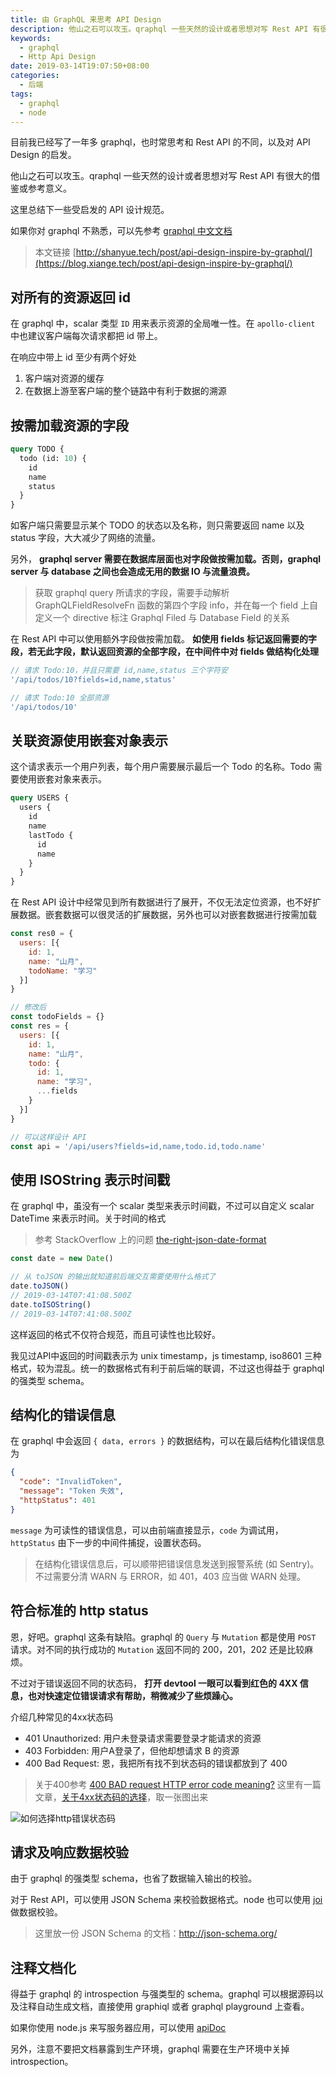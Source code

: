 ```yaml
---
title: 由 GraphQL 来思考 API Design
description: 他山之石可以攻玉。qraphql 一些天然的设计或者思想对写 Rest API 有很大的借鉴或参考意义。这里总结下一些受启发的 API 设计规范。
keywords:
  - graphql
  - Http Api Design
date: 2019-03-14T19:07:50+08:00
categories:
  - 后端
tags:
  - graphql
  - node
---
```


目前我已经写了一年多 graphql，也时常思考和 Rest API 的不同，以及对 API Design 的启发。

他山之石可以攻玉。qraphql 一些天然的设计或者思想对写 Rest API 有很大的借鉴或参考意义。

这里总结下一些受启发的 API 设计规范。

<!--more-->

如果你对 graphql 不熟悉，可以先参考 [graphql 中文文档](http://graphql.cn/learn/)

> 本文链接 [http://shanyue.tech/post/api-design-inspire-by-graphql/](https://blog.xiange.tech/post/api-design-inspire-by-graphql/)

## 对所有的资源返回 id

在 graphql 中，scalar 类型 `ID` 用来表示资源的全局唯一性。在 `apollo-client` 中也建议客户端每次请求都把 id 带上。

在响应中带上 id 至少有两个好处

1. 客户端对资源的缓存
2. 在数据上游至客户端的整个链路中有利于数据的溯源

## 按需加载资源的字段

``` graphql
query TODO {
  todo (id: 10) {
    id 
    name
    status
  }
}
```

如客户端只需要显示某个 TODO 的状态以及名称，则只需要返回 name 以及 status 字段，大大减少了网络的流量。

另外， **graphql server 需要在数据库层面也对字段做按需加载。否则，graphql server 与 database 之间也会造成无用的数据 IO 与流量浪费。**

> 获取 graphql query 所请求的字段，需要手动解析 GraphQLFieldResolveFn 函数的第四个字段 info，并在每一个 field 上自定义一个 directive 标注 Graphql Filed 与 Database Field 的关系

在 Rest API 中可以使用额外字段做按需加载。 **如使用 fields 标记返回需要的字段，若无此字段，默认返回资源的全部字段，在中间件中对 fields 做结构化处理**

``` javascript
// 请求 Todo:10，并且只需要 id,name,status 三个字符安
'/api/todos/10?fields=id,name,status'

// 请求 Todo:10 全部资源
'/api/todos/10'
```

## 关联资源使用嵌套对象表示

这个请求表示一个用户列表，每个用户需要展示最后一个 Todo 的名称。Todo 需要使用嵌套对象来表示。

``` graphql
query USERS {
  users {
    id
    name
    lastTodo {
      id
      name
    }
  }
}
```

在 Rest API 设计中经常见到所有数据进行了展开，不仅无法定位资源，也不好扩展数据。嵌套数据可以很灵活的扩展数据，另外也可以对嵌套数据进行按需加载

``` javascript
const res0 = {
  users: [{
    id: 1,
    name: "山月",
    todoName: "学习"
  }]
}

// 修改后
const todoFields = {}
const res = {
  users: [{
    id: 1,
    name: "山月",
    todo: {
      id: 1,
      name: "学习",
      ...fields
    }
  }]
}

// 可以这样设计 API
const api = '/api/users?fields=id,name,todo.id,todo.name'
```

## 使用 ISOString 表示时间戳

在 graphql 中，虽没有一个 scalar 类型来表示时间戳，不过可以自定义 scalar DateTime 来表示时间。关于时间的格式

> 参考 StackOverflow 上的问题 [the-right-json-date-format](https://stackoverflow.com/questions/10286204/the-right-json-date-format)

``` javascript
const date = new Date()

// 从 toJSON 的输出就知道前后端交互需要使用什么格式了
date.toJSON()
// 2019-03-14T07:41:08.500Z
date.toISOString()
// 2019-03-14T07:41:08.500Z
```

这样返回的格式不仅符合规范，而且可读性也比较好。

我见过API中返回的时间戳表示为 unix timestamp，js timestamp, iso8601 三种格式，较为混乱。统一的数据格式有利于前后端的联调，不过这也得益于 graphql 的强类型 schema。

## 结构化的错误信息

在 graphql 中会返回 `{ data, errors }` 的数据结构，可以在最后结构化错误信息为

``` json
{
  "code": "InvalidToken",
  "message": "Token 失效",
  "httpStatus": 401
}
```

`message` 为可读性的错误信息，可以由前端直接显示，`code` 为调试用，`httpStatus` 由下一步的中间件捕捉，设置状态码。

> 在结构化错误信息后，可以顺带把错误信息发送到报警系统 (如 Sentry)。不过需要分清 WARN 与 ERROR，如 401，403 应当做 WARN 处理。

## 符合标准的 http status

恩，好吧。graphql 这条有缺陷。graphql 的 `Query` 与 `Mutation` 都是使用 `POST` 请求。对不同的执行成功的 `Mutation` 返回不同的 200，201，202 还是比较麻烦。

不过对于错误返回不同的状态码， **打开 devtool 一眼可以看到红色的 4XX 信息，也对快速定位错误请求有帮助，稍微减少了些烦躁心。**

介绍几种常见的4xx状态码

+ 401 Unauthorized: 用户未登录请求需要登录才能请求的资源
+ 403 Forbidden: 用户A登录了，但他却想请求 B 的资源
+ 400 Bad Request: 恩，我把所有找不到状态码的错误都放到了 400

> 关于400参考 [400 BAD request HTTP error code meaning?](https://stackoverflow.com/questions/19671317/400-bad-request-http-error-code-meaning)
> 这里有一篇文章，[关于4xx状态码的选择](https://www.codetinkerer.com/2015/12/04/choosing-an-http-status-code.html)，取一张图出来

![如何选择http错误状态码](https://www.codetinkerer.com/assets/choosing-an-http-status-code/http-4xx-status-codes.png)

## 请求及响应数据校验

由于 graphql 的强类型 schema，也省了数据输入输出的校验。

对于 Rest API，可以使用 JSON Schema 来校验数据格式。node 也可以使用 [joi](https://github.com/hapijs/joi) 做数据校验。

> 这里放一份 JSON Schema 的文档：http://json-schema.org/

## 注释文档化

得益于 graphql 的 introspection 与强类型的 schema。graphql 可以根据源码以及注释自动生成文档，直接使用 graphiql 或者 graphql playground 上查看。

如果你使用 node.js 来写服务器应用，可以使用 [apiDoc](https://github.com/apidoc/apidoc)

另外，注意不要把文档暴露到生产环境，graphql 需要在生产环境中关掉 introspection。

